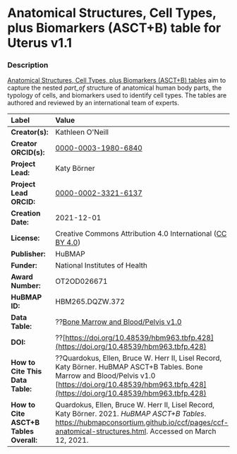 # Anatomical Structures, Cell Types, plus Biomarkers (ASCT+B) table for Uterus v1.1

### Description
[Anatomical Structures, Cell Types, plus Biomarkers (ASCT+B) tables](https://hubmapconsortium.github.io/ccf/pages/ccf-anatomical-structures.html) aim to capture the nested *part_of* structure of anatomical human body parts, the typology of cells, and biomarkers used to identify cell types. The tables are authored and reviewed by an international team of experts.

| Label | Value |
| :------------- |:-------------|
| **Creator(s):** | Kathleen O'Neill |
| **Creator ORCID(s):** | [0000-0003-1980-6840](https://orcid.org/0000-0003-1980-6840) |
| **Project Lead:** | Katy B&ouml;rner |
| **Project Lead ORCID:** | [0000-0002-3321-6137](https://orcid.org/0000-0002-3321-6137) |
| **Creation Date:** | 2021-12-01 |
| **License:** | Creative Commons Attribution 4.0 International ([CC BY 4.0](https://creativecommons.org/licenses/by/4.0/)) |
| **Publisher:** | HuBMAP |
| **Funder:** | National Institutes of Health |
| **Award Number:** | OT2OD026671 |
| **HuBMAP ID:** | HBM265.DQZW.372 |
| **Data Table:** | ??[Bone Marrow and Blood/Pelvis v1.0](https://hubmapconsortium.github.io/ccf-releases/v1.0/asct-b/ASCT-B_VH_BM_Blood_Pelvis.csv)  |
| **DOI:** | ??[https://doi.org/10.48539/hbm963.tbfp.428](https://doi.org/10.48539/hbm963.tbfp.428) |
| **How to Cite This Data Table:** | ??Quardokus, Ellen, Bruce W. Herr II, Lisel Record, Katy B&ouml;rner. HuBMAP ASCT+B Tables. Bone Marrow and Blood/Pelvis v1.0 [https://doi.org/10.48539/hbm963.tbfp.428](https://doi.org/10.48539/hbm963.tbfp.428) |
| **How to Cite ASCT+B Tables Overall:** | Quardokus, Ellen, Bruce W. Herr II, Lisel Record, Katy B&ouml;rner. 2021. *HuBMAP ASCT+B Tables*. https://hubmapconsortium.github.io/ccf/pages/ccf-anatomical-structures.html. Accessed on March 12, 2021. |
